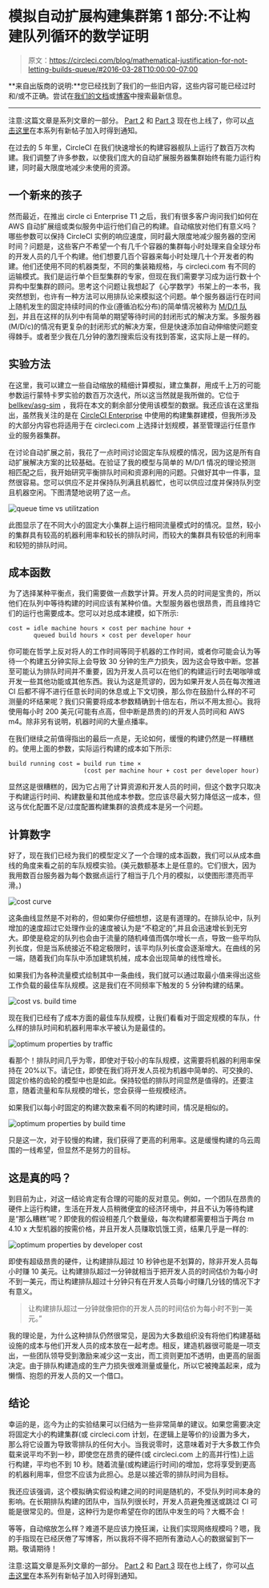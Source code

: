 # 模拟自动扩展构建集群第 1 部分:不让构建队列循环的数学证明

> 原文：<https://circleci.com/blog/mathematical-justification-for-not-letting-builds-queue/#2016-03-28T10:00:00-07:00>

**来自出版商的说明:**您已经找到了我们的一些旧内容，这些内容可能已经过时和/或不正确。尝试在[我们的文档](https://circleci.com/docs/)或[博客](https://circleci.com/blog/)中搜索最新信息。

* * *

注意:这篇文章是系列文章的一部分。 [Part 2](/blog/are-we-autoscaling-yet/) 和 [Part 3](/blog/when-auto-scaling-build-fleets-work/) 现在也上线了，你可以[点击这里](https://goo.gl/forms/hq6sZEIiJ4)在本系列有新帖子加入时得到通知。

在过去的 5 年里，CircleCI 在我们快速增长的构建容器舰队上运行了数百万次构建。我们调整了许多参数，以使我们庞大的自动扩展服务器集群始终有能力运行构建，同时最大限度地减少未使用的资源。

## 一个新来的孩子

然而最近，在推出 circle ci Enterprise T1 之后，我们有很多客户询问我们如何在 AWS 自动扩展组或类似服务中运行他们自己的构建。自动缩放对他们有意义吗？哪些参数可以保持 CircleCI 实例的响应速度，同时最大限度地减少服务器的空闲时间？问题是，这些客户不希望一个有几千个容器的集群每小时处理来自全球分布的开发人员的几千个构建。他们想要几百个容器来每小时处理几十个开发者的构建。他们还使用不同的机器类型，不同的集装箱规格，与 circleci.com 有不同的运输模式。我们是运行单个巨型集群的专家，但现在我们需要学习成为运行数十个异构中型集群的顾问。思考这个问题让我想起了《心学数学》书架上的一本书，我突然想到，也许有一种方法可以用排队论来模拟这个问题。单个服务器运行在时间上随机发生的固定持续时间的作业(遵循泊松分布)的简单情况被称为 [M/D/1 队列](https://en.wikipedia.org/wiki/M/D/1_queue)，并且在这样的队列中有简单的期望等待时间的封闭形式的解决方案。多服务器(M/D/c)的情况有更复杂的封闭形式的解决方案，但是快速添加自动伸缩使问题变得棘手。或者至少我在几分钟的激烈搜索后没有找到答案，这实际上是一样的。

## 实验方法

在这里，我可以建立一些自动缩放的精细计算模拟，建立集群，用成千上万的可能参数运行蒙特卡罗实验的数百万次迭代，所以这当然就是我所做的。它位于 [bellkev/asg-sim](https://github.com/bellkev/asg-sim) ，我将在本文的剩余部分使用该模型的数据。我还应该在这里指出，虽然我关注的是在 [CircleCI Enterprise](/enterprise/) 中使用的构建集群建模，但我所涉及的大部分内容也将适用于在 circleci.com 上选择计划规模，甚至管理运行任意作业的服务器集群。

在讨论自动扩展之前，我花了一点时间讨论固定车队规模的情况，因为这是所有自动扩展解决方案的比较基础。在验证了我的模型与简单的 M/D/1 情况的理论预测相匹配之后，我开始研究平衡排队时间和资源利用的问题。只做好其中一件事，显然很容易。您可以供应不足并保持队列满且机器忙，也可以供应过度并保持队列空且机器空闲。下图清楚地说明了这一点。

![queue time vs utilitzation](img/fb46cd095fc0bd2425d01a4e1a5a248c.png)

此图显示了在不同大小的固定大小集群上运行相同流量模式时的情况。显然，较小的集群具有较高的机器利用率和较长的排队时间，而较大的集群具有较低的利用率和较短的排队时间。

## 成本函数

为了选择某种平衡点，我们需要做一点数学计算。开发人员的时间是宝贵的，所以他们在队列中等待构建的时间应该有某种价值。大型服务器也很昂贵，而且维持它们的运行也需要成本。您可以对总成本建模，如下所示:

```
cost = idle machine hours × cost per machine hour +
       queued build hours × cost per developer hour 
```

你可能在哲学上反对将人的工作时间等同于机器的工作时间，或者你可能会认为等待一个构建五分钟实际上会导致 30 分钟的生产力损失，因为这会导致中断。您甚至可能认为排队时间并不重要，因为开发人员可以在他们的构建运行时去喝咖啡或开发一些其他功能或其他东西。我认为这是荒谬的，因为如果开发人员在每次推进 CI 后都不得不进行任意长时间的休息或上下文切换，那么你在鼓励什么样的不可测量的坏结果呢？我们只需要将成本参数精确到十倍左右，所以不用太担心。我将使用每小时 200 美元(可能有点高，但中断是昂贵的)的开发人员时间和 AWS m4。除非另有说明，机器时间的大量点播率。

在我们继续之前值得指出的最后一点是，无论如何，缓慢的构建仍然是一样糟糕的。使用上面的参数，实际运行构建的成本如下所示:

```
build running cost = build run time ×
                     (cost per machine hour + cost per developer hour) 
```

显然这是很糟糕的，因为它占用了计算资源和开发人员的时间，但这个数字只取决于构建运行时间、构建数量和其他成本参数。您应该尽最大努力降低这一成本，但这与优化配置不足/过度配置构建集群的浪费成本是另一个问题。

## 计算数字

好了，现在我们已经为我们的模型定义了一个合理的成本函数，我们可以从成本曲线的角度来看之前的车队规模实验。(美元数额基本上是任意的。它们很大，因为我用数百台服务器为每个数据点运行了相当于几个月的模拟，以使图形漂亮而平滑。)

![cost curve](img/8420512829219fb3572c53918cd0584f.png)

这条曲线显然是不对称的，但如果你仔细想想，这是有道理的。在排队论中，队列增加的速度超过它处理作业的速度被认为是“不稳定的”,并且会迅速增长到无穷大。即使是稳定的队列也会由于流量的随机峰值而偶尔增长一点，导致一些平均队列长度，但是当系统接近不稳定极限时，该平均队列长度会逐渐增大。在曲线的另一端，随着我们向车队中添加建筑机械，成本会出现简单的线性增长。

如果我们为各种流量模式绘制其中一条曲线，我们就可以通过取最小值来得出这些工作负载的最佳车队规模。这是我们在不同频率下触发的 5 分钟构建的结果。

![cost vs. build time](img/76cababf825f7d2d5924bc0474ddb037.png)

现在我们已经有了成本方面的最佳车队规模，让我们看看对于固定规模的车队，什么样的排队时间和机器利用率水平被认为是最佳的。

![optimum properties by traffic](img/b7aaf75bd259b7f5a639b51d1c6b7e3f.png)

看那个！排队时间几乎为零，即使对于较小的车队规模，这需要将机器的利用率保持在 20%以下。请记住，即使在我们将开发人员视为机器中简单的、可交换的、固定价格的齿轮的模型中也是如此。保持较低的排队时间显然是值得的。还要注意，随着流量和车队规模的增长，您会获得一些规模经济。

如果我们以每小时固定的构建次数来看不同的构建时间，情况是相似的。

![optimum properties by build time](img/2ee6ee96d55427d1a13caa8ac50c60bb.png)

只是这一次，对于较慢的构建，我们获得了更高的利用率。这是缓慢构建的乌云周围的一线希望，但显然不是努力的目标。

## 这是真的吗？

到目前为止，对这一结论肯定有合理的可能的反对意见。例如，一个团队在昂贵的硬件上运行构建，生活在开发人员稍微便宜的经济环境中，并且不认为等待构建是“那么糟糕”呢？即使我的假设相差几个数量级，每次构建都需要相当于两台 m 4.10 x 大型机器的按需价格，并且开发人员赚取饥饿工资，结果几乎是一样的:

![optimum properties by developer cost](img/26399e501085f6fda71b58d86abe4e87.png)

即使有超级昂贵的硬件，让构建排队超过 10 秒钟也是不划算的，除非开发人员每小时赚 10 美元。让构建排队超过一分钟就相当于把开发人员的时间估价为每小时不到一美元，而让构建排队超过十分钟只有在开发人员每小时赚几分钱的情况下才有意义。

> 让构建排队超过一分钟就像把你的开发人员的时间估价为每小时不到一美元。”

我的理论是，为什么这种排队仍然很常见，是因为大多数组织没有将他们构建基础设施的成本与他们开发人员的成本放在一起考虑。相反，建造机器很可能是一项支出，一些团队领导受到激励来减少这一支出，而工资则更加不透明，由更高的层面决定。由于排队构建造成的生产力损失很难测量或量化，所以它被掩盖起来，成为懒惰、抱怨的开发人员的又一个借口。

## 结论

幸运的是，迄今为止的实验结果可以归结为一些非常简单的建议。如果您需要决定将固定大小的构建集群(或 circleci.com 计划，在逻辑上是等价的)设置为多大，那么将它设置为导致零排队的任何大小。当我说零时，这意味着对于大多数工作负载来说平均不到一秒，即使您在昂贵的硬件(或 circleci.com 上的高并行性)上运行构建，平均也不到 10 秒。随着流量(或构建运行时间)的增加，您将享受到更高的机器利用率，但您不应该为此担心。总是以接近零的排队时间为目标。

我还应该强调，这个模拟确实假设构建之间的时间是随机的，不受队列时间本身的影响。在长期排队构建的团队中，当队列很长时，开发人员避免推送或跳过 CI 可能是很常见的。但是，这种行为是你希望在你的团队中发生的吗？大概不会！

等等，自动缩放怎么样？难道不是应该力挽狂澜，让我们实现网络规模吗？嗯，我的手指现在已经厌倦了写博客，所以我将不得不把所有激动人心的数据留到下一期。敬请期待！

注意:这篇文章是系列文章的一部分。 [Part 2](/blog/are-we-autoscaling-yet/) 和 [Part 3](/blog/when-auto-scaling-build-fleets-work/) 现在也上线了，你可以[点击这里](https://goo.gl/forms/hq6sZEIiJ4)在本系列有新帖子加入时得到通知。
